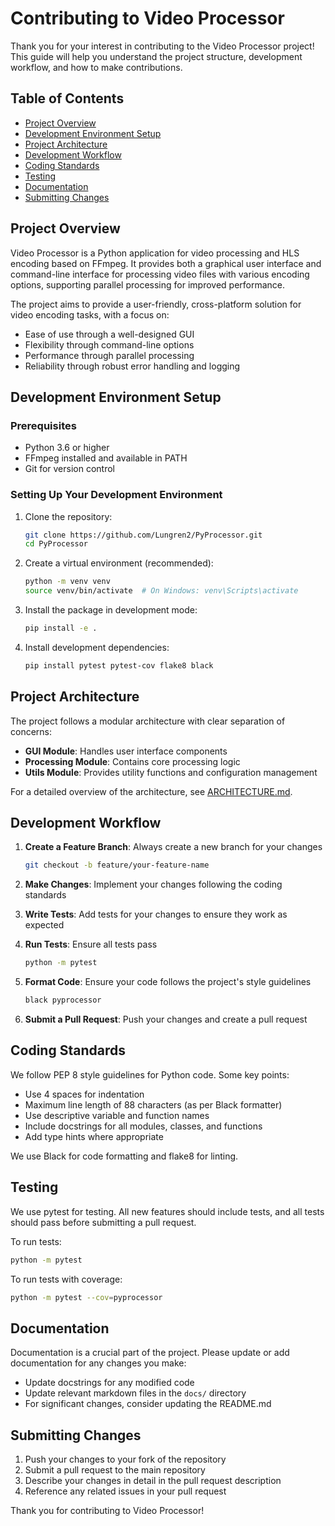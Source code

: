 # Contributing to Video Processor

Thank you for your interest in contributing to the Video Processor project! This guide will help you understand the project structure, development workflow, and how to make contributions.

## Table of Contents

- [Project Overview](#project-overview)
- [Development Environment Setup](#development-environment-setup)
- [Project Architecture](#project-architecture)
- [Development Workflow](#development-workflow)
- [Coding Standards](#coding-standards)
- [Testing](#testing)
- [Documentation](#documentation)
- [Submitting Changes](#submitting-changes)

## Project Overview

Video Processor is a Python application for video processing and HLS encoding based on FFmpeg. It provides both a graphical user interface and command-line interface for processing video files with various encoding options, supporting parallel processing for improved performance.

The project aims to provide a user-friendly, cross-platform solution for video encoding tasks, with a focus on:

- Ease of use through a well-designed GUI
- Flexibility through command-line options
- Performance through parallel processing
- Reliability through robust error handling and logging

## Development Environment Setup

### Prerequisites

- Python 3.6 or higher
- FFmpeg installed and available in PATH
- Git for version control

### Setting Up Your Development Environment

1. Clone the repository:
   ```bash
   git clone https://github.com/Lungren2/PyProcessor.git
   cd PyProcessor
   ```

2. Create a virtual environment (recommended):
   ```bash
   python -m venv venv
   source venv/bin/activate  # On Windows: venv\Scripts\activate
   ```

3. Install the package in development mode:
   ```bash
   pip install -e .
   ```

4. Install development dependencies:
   ```bash
   pip install pytest pytest-cov flake8 black
   ```

## Project Architecture

The project follows a modular architecture with clear separation of concerns:

- **GUI Module**: Handles user interface components
- **Processing Module**: Contains core processing logic
- **Utils Module**: Provides utility functions and configuration management

For a detailed overview of the architecture, see [ARCHITECTURE.md](ARCHITECTURE.md).

## Development Workflow

1. **Create a Feature Branch**: Always create a new branch for your changes
   ```bash
   git checkout -b feature/your-feature-name
   ```

2. **Make Changes**: Implement your changes following the coding standards

3. **Write Tests**: Add tests for your changes to ensure they work as expected

4. **Run Tests**: Ensure all tests pass
   ```bash
   python -m pytest
   ```

5. **Format Code**: Ensure your code follows the project's style guidelines
   ```bash
   black pyprocessor
   ```

6. **Submit a Pull Request**: Push your changes and create a pull request

## Coding Standards

We follow PEP 8 style guidelines for Python code. Some key points:

- Use 4 spaces for indentation
- Maximum line length of 88 characters (as per Black formatter)
- Use descriptive variable and function names
- Include docstrings for all modules, classes, and functions
- Add type hints where appropriate

We use Black for code formatting and flake8 for linting.

## Testing

We use pytest for testing. All new features should include tests, and all tests should pass before submitting a pull request.

To run tests:
```bash
python -m pytest
```

To run tests with coverage:
```bash
python -m pytest --cov=pyprocessor
```

## Documentation

Documentation is a crucial part of the project. Please update or add documentation for any changes you make:

- Update docstrings for any modified code
- Update relevant markdown files in the `docs/` directory
- For significant changes, consider updating the README.md

## Submitting Changes

1. Push your changes to your fork of the repository
2. Submit a pull request to the main repository
3. Describe your changes in detail in the pull request description
4. Reference any related issues in your pull request

Thank you for contributing to Video Processor!
